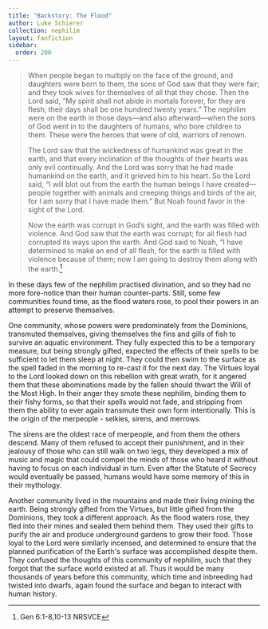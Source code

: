 ```yaml
---
title: "Backstory: The Flood"
author: Luke Schierer
collection: nephilim
layout: fanfiction
sidebar:
  order: 200
---
```


> When people began to multiply on the face of the ground, and daughters were
> born to them, the sons of God saw that they were fair; and they took wives
> for themselves of all that they chose.  Then the Lord said, “My spirit shall
> not abide in mortals forever, for they are flesh; their days shall be one
> hundred twenty years.”  The nephilim were on the earth in those days—and also
> afterward—when the sons of God went in to the daughters of humans, who bore
> children to them.  These were the heroes that were of old, warriors of renown.
>
> The Lord saw that the wickedness of humankind was great in the earth, and that
> every inclination of the thoughts of their hearts was only evil continually.
> And the Lord was sorry that he had made humankind on the earth, and it grieved
> him to his heart.  So the Lord said, “I will blot out from the earth the
> human beings I have created—people together with animals and creeping things
> and birds of the air, for I am sorry that I have made them.”  But Noah found
> favor in the sight of the Lord.
>
> Now the earth was corrupt in God’s sight, and the earth was filled with
> violence.  And God saw that the earth was corrupt; for all flesh had
> corrupted its ways upon the earth.  And God said to Noah, “I have determined
> to make an end of all flesh, for the earth is filled with violence because of
> them; now I am going to destroy them along with the earth.[^211218-1]

In these days few of the nephilim practised divination, and so they had no more
fore-notice than their human counter-parts.  Still, some few communities found
time, as the flood waters rose, to pool their powers in an attempt to preserve
themselves.

One community, whose powers were predominately from the Dominions, transmuted
themselves, giving themselves the fins and gills of fish to survive an aquatic
environment.  They fully expected this to be a temporary measure, but being
strongly gifted, expected the effects of their spells to be sufficient to
let them sleep at night.  They could then swim to the surface as the spell faded
in the morning to re-cast it for the next day.  The Virtues loyal to the Lord
looked down on this rebellion with great wrath, for it angered them that these
abominations made by the fallen should thwart the Will of the Most High.  In
their anger they smote these nephilim, binding them to their fishy forms, so
that their spells would not fade, and stripping from them the ability to ever
again transmute their own form intentionally.  This is the origin of the
merpeople - selkies, sirens, and merrows.

The sirens are the oldest race of merpeople, and from them the others descend.
Many of them refused to accept their punishment, and in their jealousy of those
who can still walk on two legs, they developed a mix of music and magic that
could compel the minds of those who heard it without having to focus on each
individual in turn.  Even after the Statute of Secrecy would eventually be
passed, humans would have some memory of this in their mythology.

Another community lived in the mountains and made their living mining the earth.
Being strongly gifted from the Virtues, but little gifted from the Dominions,
they took a different approach.  As the flood waters rose, they fled into their
mines and sealed them behind them.  They used their gifts to purify the air and
produce underground gardens to grow their food.  Those loyal to the Lord were
similarly incensed, and determined to ensure that the planned purification of
the Earth's surface was accomplished despite them.  They confused the thoughts of this community of nephilim, such that they forgot that the surface world existed at all.  Thus it would be many thousands of years before this community, which time and inbreeding had twisted into dwarfs, again found the surface and began to interact with human history.

[^211218-1]: Gen 6:1-8,10-13 NRSVCE
